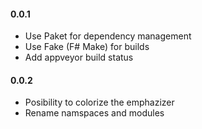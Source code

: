 #### 0.0.1
* Use Paket for dependency management
* Use Fake (F# Make) for builds
* Add appveyor build status

#### 0.0.2
* Posibility to colorize the emphazizer
* Rename namspaces and modules
